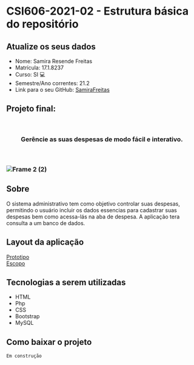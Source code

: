 # **CSI606-2021-02 - Estrutura básica do repositório**

## Atualize os seus dados

- Nome: Samira Resende Freitas 
- Matrícula: 17.1.8237
- Curso: SI 💻 
- Semestre/Ano correntes: 21.2
- Link para o seu GitHub: [SamiraFreitas](https://github.com/SamiraFreitas)

## Projeto final: 
<br>
<h3 align="center">
    Gerêncie as suas despesas de modo fácil e interativo. <h3>
<br>


![Frame 2 (2)](https://user-images.githubusercontent.com/73719899/172490809-b7f94c1e-f6dc-4299-bfb6-161b5031de3b.png)


## Sobre 
    
O sistema administrativo tem como objetivo controlar suas despesas, permitindo o usuário incluir os dados essencias para cadastrar suas despesas
bem como acessa-lás na aba de despesa. A aplicação tera consulta a um banco de dados.

## Layout da aplicação

[Prototipo](https://www.figma.com/file/xNlBt6PzHkgz92dizuqf6X/Sistema_Web_I?node-id=0%3A1) <br>
[Escopo](https://www.overleaf.com/read/wrqdmwdrmxmb)


##  Tecnologias a serem utilizadas
- HTML  
- Php
- CSS
- Bootstrap
- MySQL 
    
## Como baixar o projeto 

```bash
Em construção

```


